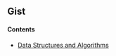 ## Gist

#### Contents

- [Data Structures and Algorithms](data_structures_and_algorithms/README.md)

